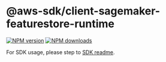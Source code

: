 # @aws-sdk/client-sagemaker-featurestore-runtime

[![NPM version](https://img.shields.io/npm/v/@aws-sdk/client-sagemaker-featurestore-runtime/latest.svg)](https://www.npmjs.com/package/@aws-sdk/client-sagemaker-featurestore-runtime)
[![NPM downloads](https://img.shields.io/npm/dm/@aws-sdk/client-sagemaker-featurestore-runtime.svg)](https://www.npmjs.com/package/@aws-sdk/client-sagemaker-featurestore-runtime)

For SDK usage, please step to [SDK readme](https://github.com/aws/aws-sdk-js-v3).
